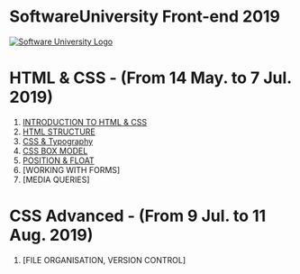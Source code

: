 # SoftwareUniversity Front-end 2019

[![Software University Logo](https://goo.gl/KYm0Tz)](https://softuni.bg)


# HTML & CSS - (From 14 May. to 7 Jul. 2019)
1. [INTRODUCTION TO HTML & CSS](https://tinyurl.com/y24lrcdq)
2. [HTML STRUCTURE](https://tinyurl.com/yy7yx8l3)
3. [CSS & Typography](https://tinyurl.com/yyfrtt22)
4. [CSS BOX MODEL](https://tinyurl.com/y4fkelxv)
5. [POSITION & FLOAT](https://tinyurl.com/y6ylgfug)
6. [WORKING WITH FORMS]
7. [MEDIA QUERIES]

# CSS Advanced - (From 9 Jul. to 11 Aug. 2019)

1. [FILE ORGANISATION, VERSION CONTROL]
